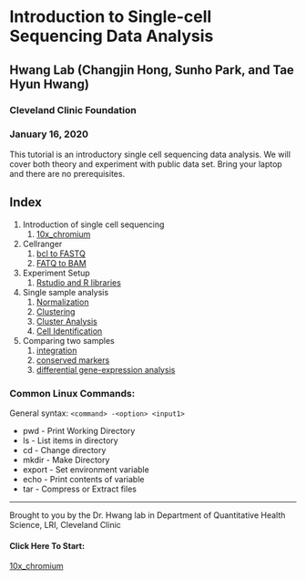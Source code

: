 # Introduction to Single-cell Sequencing Data Analysis

## Hwang Lab (Changjin Hong, Sunho Park, and Tae Hyun Hwang)
### Cleveland Clinic Foundation
### January 16, 2020

This tutorial is an introductory single cell sequencing data analysis. We will cover both theory and experiment with public data set. Bring your laptop and there are no prerequisites.

## Index
1. Introduction of single cell sequencing
    1. [10x_chromium](01_singlecell_intro/01_intro.Rmd)
1. Cellranger
    1. [bcl to FASTQ](02_cellranger/01_bcl_to_fastq.Rmd)
    1. [FATQ to BAM](02_cellranger/02_fastq_to_bam.Rmd)
1. Experiment Setup
    1. [Rstudio and R libraries](03_experiment_setup/01_r_setup.Rmd)
1. Single sample analysis
    1. [Normalization](04_single_sample/01_pbmc3k_sctf.Rmd)
    1. [Clustering](04_single_sample/02_pbmc3k_cluster.Rmd)
    1. [Cluster Analysis](04_single_sample/03_pbmc3k_clusterAnalysis.Rmd)
    1. [Cell Identification](04_single_sample/04_pbmc3k_cellid.Rmd)
1. Comparing two samples
    1. [integration](05_ctrl_vs_expr/01_immune_integration.Rmd)
    1. [conserved markers](05_ctrl_vs_expr/02_immune_cons.Rmd)
    1. [differential gene-expression analysis](05_ctrl_vs_expr/03_immune_dge.Rmd)

### Common Linux Commands:
General syntax:
`<command> -<option> <input1>`

- pwd - Print Working Directory 
- ls - List items in directory
- cd - Change directory
- mkdir - Make Directory
- export - Set environment variable
- echo - Print contents of variable
- tar - Compress or Extract files

---------
Brought to you by the Dr. Hwang lab in Department of Quantitative Health Science, LRI, Cleveland Clinic

#### Click Here To Start:
[10x_chromium](01_singlecell_intro/01_intro.Rmd)

